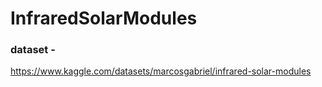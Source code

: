 # InfraredSolarModules

### dataset - 
https://www.kaggle.com/datasets/marcosgabriel/infrared-solar-modules
